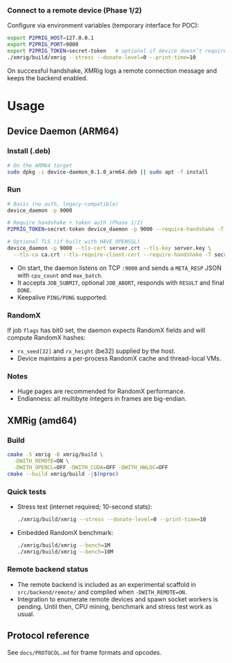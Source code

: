 ### Connect to a remote device (Phase 1/2)

Configure via environment variables (temporary interface for POC):

```bash
export P2PRIG_HOST=127.0.0.1
export P2PRIG_PORT=9000
export P2PRIG_TOKEN=secret-token   # optional if device doesn’t require token
./xmrig/build/xmrig --stress --donate-level=0 --print-time=10
```

On successful handshake, XMRig logs a remote connection message and keeps the backend enabled.
# Usage

## Device Daemon (ARM64)

### Install (.deb)

```bash
# On the ARM64 target
sudo dpkg -i device-daemon_0.1.0_arm64.deb || sudo apt -f install
```

### Run

```bash
# Basic (no auth, legacy-compatible)
device_daemon -p 9000

# Require handshake + token auth (Phase 1/2)
P2PRIG_TOKEN=secret-token device_daemon -p 9000 --require-handshake -T secret-token

# Optional TLS (if built with HAVE_OPENSSL)
device_daemon -p 9000 --tls-cert server.crt --tls-key server.key \
  --tls-ca ca.crt --tls-require-client-cert --require-handshake -T secret-token
```

- On start, the daemon listens on TCP `:9000` and sends a `META_RESP` JSON with `cpu_count` and `max_batch`.
- It accepts `JOB_SUBMIT`, optional `JOB_ABORT`, responds with `RESULT` and final `DONE`.
- Keepalive `PING/PONG` supported.

### RandomX

If job `flags` has bit0 set, the daemon expects RandomX fields and will compute RandomX hashes:
- `rx_seed[32]` and `rx_height` (be32) supplied by the host.
- Device maintains a per-process RandomX cache and thread-local VMs.

### Notes

- Huge pages are recommended for RandomX performance.
- Endianness: all multibyte integers in frames are big-endian.

## XMRig (amd64)

### Build

```bash
cmake -S xmrig -B xmrig/build \
  -DWITH_REMOTE=ON \
  -DWITH_OPENCL=OFF -DWITH_CUDA=OFF -DWITH_HWLOC=OFF
cmake --build xmrig/build -j$(nproc)
```

### Quick tests

- Stress test (internet required; 10-second stats):
  ```bash
  ./xmrig/build/xmrig --stress --donate-level=0 --print-time=10
  ```
- Embedded RandomX benchmark:
  ```bash
  ./xmrig/build/xmrig --bench=1M
  ./xmrig/build/xmrig --bench=10M
  ```

### Remote backend status

- The remote backend is included as an experimental scaffold in `src/backend/remote/` and compiled when `-DWITH_REMOTE=ON`.
- Integration to enumerate remote devices and spawn socket workers is pending. Until then, CPU mining, benchmark and stress test work as usual.

## Protocol reference

See `docs/PROTOCOL.md` for frame formats and opcodes.
